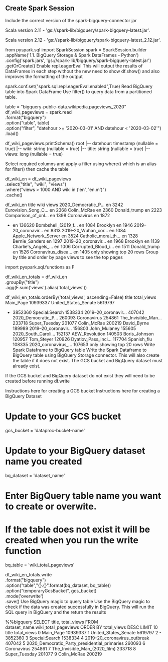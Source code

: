## Create Spark Session
Include the correct version of the spark-bigquery-connector jar

Scala version 2.11 - 'gs://spark-lib/bigquery/spark-bigquery-latest.jar'.

Scala version 2.12 - 'gs://spark-lib/bigquery/spark-bigquery-latest_2.12.jar'.

from pyspark.sql import SparkSession
spark = SparkSession.builder \
  .appName('1.1. BigQuery Storage & Spark DataFrames - Python')\
  .config('spark.jars', 'gs://spark-lib/bigquery/spark-bigquery-latest.jar') \
  .getOrCreate()
Enable repl.eagerEval
This will output the results of DataFrames in each step without the new need to show df.show() and also improves the formatting of the output

spark.conf.set("spark.sql.repl.eagerEval.enabled",True)
Read BigQuery table into Spark DataFrame
Use filter() to query data from a partitioned table.

table = "bigquery-public-data.wikipedia.pageviews_2020"
df_wiki_pageviews = spark.read \
  .format("bigquery") \
  .option("table", table) \
  .option("filter", "datehour >= '2020-03-01' AND datehour < '2020-03-02'") \
  .load()

df_wiki_pageviews.printSchema()
root
 |-- datehour: timestamp (nullable = true)
 |-- wiki: string (nullable = true)
 |-- title: string (nullable = true)
 |-- views: long (nullable = true)

Select required columns and apply a filter using where() which is an alias for filter() then cache the table

df_wiki_en = df_wiki_pageviews \
  .select("title", "wiki", "views") \
  .where("views > 1000 AND wiki in ('en', 'en.m')") \
  .cache()

df_wiki_en
title	wiki	views
2020_Democratic_P...	en	3242
Eurovision_Song_C...	en	2368
Colin_McRae	en	2360
Donald_trump	en	2223
Comparison_of_onl...	en	1398
Coronavirus	en	1872
-	en	136620
Bombshell_(2019_f...	en	1084
Brooklyn	en	1946
2019–20_coronavir...	en	8313
2019–20_Wuhan_cor...	en	1084
Apple_Network_Server	en	3524
Catholic_moral_th...	en	1328
Bernie_Sanders	en	1297
2019–20_coronavir...	en	1968
Brooklyn	en	1139
Charlie's_Angels_...	en	1006
Corrupted_Blood_i...	en	1511
Donald_trump	en	1526
Coronavirus_disea...	en	1405
only showing top 20 rows
Group by title and order by page views to see the top pages

import pyspark.sql.functions as F

df_wiki_en_totals = df_wiki_en \
.groupBy("title") \
.agg(F.sum('views').alias('total_views'))

df_wiki_en_totals.orderBy('total_views', ascending=False)
title	total_views
Main_Page	10939337
United_States_Senate	5619797
-	3852360
Special:Search	1538334
2019–20_coronavir...	407042
2020_Democratic_P...	260093
Coronavirus	254861
The_Invisible_Man...	233718
Super_Tuesday	201077
Colin_McRae	200219
David_Byrne	189989
2019–20_coronavir...	156803
John_Mulaney	155605
2020_South_Caroli...	152137
AEW_Revolution	140503
Boris_Johnson	120957
Tom_Steyer	120926
Dyatlov_Pass_inci...	117704
Spanish_flu	108335
2020_coronavirus_...	107653
only showing top 20 rows
Write Spark Dataframe to BigQuery table
Write the Spark Dataframe to BigQuery table using BigQuery Storage connector. This will also create the table if it does not exist. The GCS bucket and BigQuery dataset must already exist.

If the GCS bucket and BigQuery dataset do not exist they will need to be created before running df.write

Instructions here for creating a GCS bucket
Instructions here for creating a BigQuery Dataset
# Update to your GCS bucket
gcs_bucket = 'dataproc-bucket-name'

# Update to your BigQuery dataset name you created
bq_dataset = 'dataset_name'

# Enter BigQuery table name you want to create or overwite. 
# If the table does not exist it will be created when you run the write function
bq_table = 'wiki_total_pageviews'

df_wiki_en_totals.write \
  .format("bigquery") \
  .option("table","{}.{}".format(bq_dataset, bq_table)) \
  .option("temporaryGcsBucket", gcs_bucket) \
  .mode('overwrite') \
  .save()
Use BigQuery magic to query table
Use the BigQuery magic to check if the data was created successfully in BigQuery. This will run the SQL query in BigQuery and the return the results

%%bigquery
SELECT title, total_views
FROM dataset_name.wiki_total_pageviews
ORDER BY total_views DESC
LIMIT 10
title	total_views
0	Main_Page	10939337
1	United_States_Senate	5619797
2	-	3852360
3	Special:Search	1538334
4	2019–20_coronavirus_outbreak	407042
5	2020_Democratic_Party_presidential_primaries	260093
6	Coronavirus	254861
7	The_Invisible_Man_(2020_film)	233718
8	Super_Tuesday	201077
9	Colin_McRae	200219
